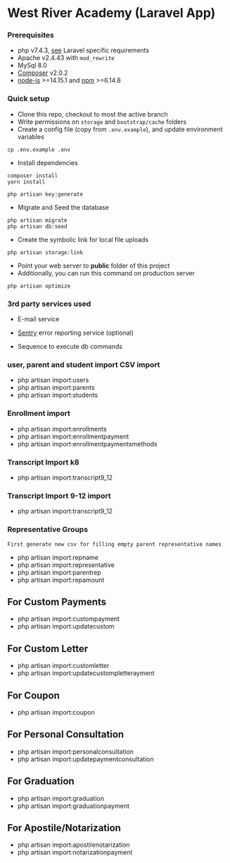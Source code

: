 # West River Academy (Laravel App)

### Prerequisites

-   php v7.4.3, [see](https://laravel.com/docs/installation) Laravel specific requirements
-   Apache v2.4.43 with `mod_rewrite`
-   MySql 8.0
-   [Composer](https://getcomposer.org) v2.0.2
-   [node-js](https://github.com/creationix/nvm) >=14.15.1 and [npm](https://www.npmjs.com/) >=6.14.8

### Quick setup

-   Clone this repo, checkout to most the active branch
-   Write permissions on `storage` and `bootstrap/cache` folders
-   Create a config file (copy from `.env.example`), and update environment variables

```
cp .env.example .env
```

-   Install dependencies

```
composer install
yarn install

php artisan key:generate
```

-   Migrate and Seed the database

```
php artisan migrate
php artisan db:seed
```

-   Create the symbolic link for local file uploads

```
php artisan storage:link
```

-   Point your web server to **public** folder of this project
-   Additionally, you can run this command on production server

```
php artisan optimize
```

### 3rd party services used

-   E-mail service
-   [Sentry](https://docs.sentry.io/platforms/php/laravel/) error reporting service (optional)

-   Sequence to execute db commands

### user, parent and student import CSV import

-   php artisan import:users
-   php artisan import:parents
-   php artisan import:students

### Enrollment import

-   php artisan import:enrollments
-   php artisan import:enrollmentpayment
-   php artisan import:enrollmentpaymentsmethods

### Transcript Import k8

-   php artisan import:transcript9_12

### Transcript Import 9-12 import

-   php artisan import:transcript9_12

### Representative Groups

`First generate new csv for filling empty parent representative names`

-   php artisan import:repname
-   php artisan import:representative
-   php artisan import:parentrep
-   php artisan import:repamount


## For Custom Payments

- php artisan import:custompayment
- php artisan import:updatecustom

## For Custom Letter

- php artisan import:customletter
- php artisan import:updatecustompletterayment

## For Coupon
- php artisan import:coupon

## For Personal Consultation
- php artisan import:personalconsultation
- php artisan import:updatepaymentconsultation

## For Graduation
- php artisan import:graduation
- php artisan import:graduationpayment

## For Apostile/Notarization
- php artisan import:apostilenotarization
- php artisan import:notarizationpayment